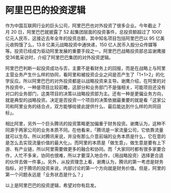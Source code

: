 # 阿里巴巴的投资逻辑

作为中国互联网行业的巨头公司，阿里巴巴也对外投资了很多企业。今年截止 7 月 20 日，阿里巴巴就披露了 52 起集团层面的投资事件，总投资额超过了 1000 亿元人民币，这接近去年全年的投资总额，其中知名项目包括阿里巴巴以 95 亿美元收购饿了么，13.8 亿美元战略投资中通快递，150 亿人民币入股分众传媒等等。投资已经成为驱动阿里发展的重要手段之一。阿里巴巴战略投资部总监谢鹰接受36氪采访时，介绍了阿里巴巴集团的对外投资逻辑。

阿里巴巴判断一起投资成功与否，主要不是看财务上的回报，而是在战略上与阿里主营业务产生什么样的协同，看阿里和被投资企业之间是否产生了「1+1>2」的化学反应。所以阿里巴巴的对外投资都是以战略投资来主导。谢鹰介绍，在阿里的对外投资中，一种是项目比较前瞻，这部分和业务部门不是强相关，可能项目还没有对口的业务部门，这类项目的决策以战略投资部为主。还有一种是更偏业务方向，就是典型的战略投资。决定是否投资一个项目的决策依据最重要的就是看「这家公司和阿里业务的结合点，双方能够给彼此提供什么、最后能达到什么样的共同目标」。

相比阿里，另外一个巨头腾讯的投资策略更加偏重于财务投资。谢鹰认为，这种不同源于两家公司的业务本质不同。在他看来，「腾讯是一家流量公司，它依靠流量就可以生存。所以对腾讯来说，并没有那么介意前端的业务本质是什么，它在意的是怎么去实现流量价值的最大化」。而阿里的本质是「做生意」，做生意是要有上下游、有产业链，所以阿里需要做更多的融合和协同。而「大家同时都有很多家要合作，人忙不多来，协同也很难，所以才要深入地合作，（用战略投资）选择更合适的伙伴去做一件事」。另外，从投资理念上看，谢鹰认为，腾讯的第一考虑是财务指标，对于腾讯的投资来说，内部讨论的第一个方向就是财务价值。但是，阿里的第一个问题永远是「业务状态是什么？」

以上是阿里巴巴的投资逻辑，希望对你有启发。


